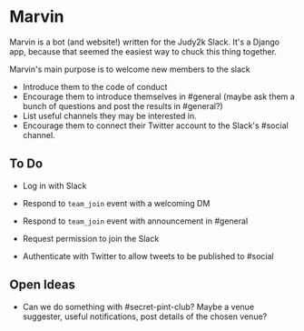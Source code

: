 # Marvin

Marvin is a bot (and website!) written for the Judy2k Slack. It's a Django app, because that seemed the easiest way to chuck this thing together.

Marvin's main purpose is to welcome new members to the slack

- Introduce them to the code of conduct
- Encourage them to introduce themselves in #general (maybe ask them a bunch of questions and post the results in #general?)
- List useful channels they may be interested in.
- Encourage them to connect their Twitter account to the Slack's #social channel.

## To Do

- Log in with Slack
- Respond to `team_join` event with a welcoming DM
- Respond to `team_join` event with announcement in #general

- Request permission to join the Slack
- Authenticate with Twitter to allow tweets to be published to #social

## Open Ideas

- Can we do something with #secret-pint-club? Maybe a venue suggester, useful notifications, post details of the chosen venue?